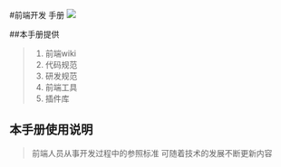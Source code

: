 #前端开发 手册 ![](http://m.tfedu.net/public/pub-img/zhl_logo_lg.png)

##本手册提供

>1. 前端wiki
>2. 代码规范
>3. 研发规范
>4. 前端工具
>5. 插件库

## 本手册使用说明
> 前端人员从事开发过程中的参照标准
> 可随着技术的发展不断更新内容


